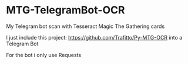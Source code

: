 # MTG-TelegramBot-OCR
My Telegram bot scan with Tesseract Magic The Gathering cards

I just include this project: https://github.com/Trafitto/Py-MTG-OCR 
into a Telegram Bot

For the bot i only use Requests


